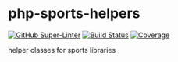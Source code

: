 # php-sports-helpers

[![GitHub Super-Linter](https://github.com/thepercival/php-sports-helpers/workflows/Linter/badge.svg)](https://github.com/marketplace/actions/super-linter)
[![Build Status](https://github.com/thepercival/php-sports-helpers/workflows/Php/badge.svg)](https://github.com/thepercival/php-sports-helpers/actions)
[![Coverage](https://github.com/thepercival/php-sports-helpers/workflows/Coverage/badge.svg)](https://github.com/thepercival/php-sports-helpers/actions)

helper classes for sports libraries
